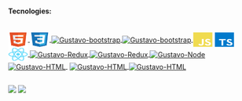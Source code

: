
#### Tecnologies:

<div style="display: inline_block"><br>
  <a href="https://www.w3schools.com/html/" target="_blank">
    <img align="center" alt="Gustavo-HTML" height="30" width="40" src="https://raw.githubusercontent.com/devicons/devicon/master/icons/html5/html5-original.svg">
  </a>
  <a href="https://www.w3schools.com/css/" target="_blank">
    <img align="center" alt="Gustavo-CSS" height="30" width="40" src="https://raw.githubusercontent.com/devicons/devicon/master/icons/css3/css3-original.svg">
  </a>
  <a href="https://getbootstrap.com/" target="_blank">
    <img align="center" alt="Gustavo-bootstrap" height="30" width="40" src="https://cdn.jsdelivr.net/gh/devicons/devicon/icons/bootstrap/bootstrap-plain.svg" />
  </a>
  <a href="https://sass-lang.com/" target="_blank">
    <img align="center" alt="Gustavo-bootstrap" height="30" width="40" src="https://cdn.jsdelivr.net/gh/devicons/devicon/icons/sass/sass-original.svg" />
  </a>
  <a src="https://www.javascript.com/" target="_blank">
    <img align="center" alt="Gustavo-Js" height="30" width="40" src="https://raw.githubusercontent.com/devicons/devicon/master/icons/javascript/javascript-plain.svg">
  </a>
  <a href="https://www.typescriptlang.org/" target="_blank">
   <img align="center" alt="Gustavo-Ts" height="30" width="40" src="https://raw.githubusercontent.com/devicons/devicon/master/icons/typescript/typescript-plain.svg">
  </a>
  <a href="https://pt-br.reactjs.org/" target="_blank">
    <img align="center" alt="Gustavo-React" height="30" width="40" src="https://raw.githubusercontent.com/devicons/devicon/master/icons/react/react-original.svg">
  </a>
  <a href="https://redux.js.org/" target="_blank">
    <img align="center" alt="Gustavo-Redux" height="30" width="40"  src="https://cdn.jsdelivr.net/gh/devicons/devicon/icons/redux/redux-original.svg" />
  </a>
  <a href="https://nextjs.org/" target="_blank">
    <img align="center" alt="Gustavo-Redux" height="50" width="60" src="https://cdn.jsdelivr.net/gh/devicons/devicon/icons/nextjs/nextjs-original-wordmark.svg" />
  </a>
  <a href="https://nodejs.org/en/" target="_blank">
      <img align="center" alt="Gustavo-Node" height="30" width="40" src="https://cdn.jsdelivr.net/gh/devicons/devicon/icons/nodejs/nodejs-original.svg" />
  </a>
  <a href="https://www.mysql.com/" target="_blank">
      <img align="center" alt="Gustavo-HTML" height="30" width="40" src="https://cdn.jsdelivr.net/gh/devicons/devicon/icons/mysql/mysql-original.svg" />
  </a><img />
  <a href="https://www.mongodb.com/" target="_blank">
      <img align="center" alt="Gustavo-HTML" height="35" width="30" src="https://cdn.jsdelivr.net/gh/devicons/devicon/icons/mongodb/mongodb-original.svg"/>
  </a>
  <a href="https://www.postgresql.org/" target="_blank">
      <img align="center" alt="Gustavo-HTML" height="30" width="30" src="https://cdn.jsdelivr.net/gh/devicons/devicon/icons/postgresql/postgresql-original.svg" />
  </a>      
</div>
  
  ##
 
<div>  
  <a href = "mailto:ogustavo.developer@gmail.com"><img src="https://img.shields.io/badge/-Gmail-%23333?style=for-the-badge&logo=gmail&logoColor=white" target="_blank"></a>
  <a href="https://www.linkedin.com/in/gustavomartins-dev/ target="_blank"><img src="https://img.shields.io/badge/-LinkedIn-%230077B5?style=for-the-badge&logo=linkedin&logoColor=white" target="_blank"></a> 
 
</div>
